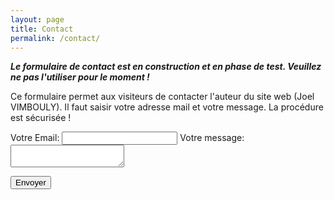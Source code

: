```yaml
---
layout: page
title: Contact
permalink: /contact/
---
```


***Le formulaire de contact est en construction et en phase de test. Veuillez ne pas l'utiliser pour le moment !***

Ce formulaire permet aux visiteurs de contacter l'auteur du site web (Joel VIMBOULY). Il faut saisir votre adresse mail et votre message. La procédure est sécurisée !

<form
  action="https://formspree.io/xzbjgdvb"
  method="POST"
>
  <label>
    Votre Email:
    <input type="text" name="_replyto">
  </label>
  <label>
    Votre message:
    <textarea name="message"></textarea>
  </label>

  <!-- your other form fields go here -->

  <button type="submit">Envoyer</button>
</form>


